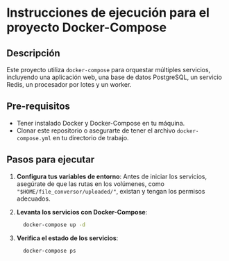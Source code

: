 # Instrucciones de ejecución para el proyecto Docker-Compose

## Descripción

Este proyecto utiliza `docker-compose` para orquestar múltiples servicios, incluyendo una aplicación web, una base de datos PostgreSQL, un servicio Redis, un procesador por lotes y un worker.

## Pre-requisitos

- Tener instalado Docker y Docker-Compose en tu máquina.
- Clonar este repositorio o asegurarte de tener el archivo `docker-compose.yml` en tu directorio de trabajo.

## Pasos para ejecutar

1. **Configura tus variables de entorno**: Antes de iniciar los servicios, asegúrate de que las rutas en los volúmenes, como `"$HOME/file_conversor/uploaded/"`, existan y tengan los permisos adecuados.

2. **Levanta los servicios con Docker-Compose**:
   ```bash
     docker-compose up -d
   ```

3. **Verifica el estado de los servicios**:

   ```bash
     docker-compose ps
   ```


